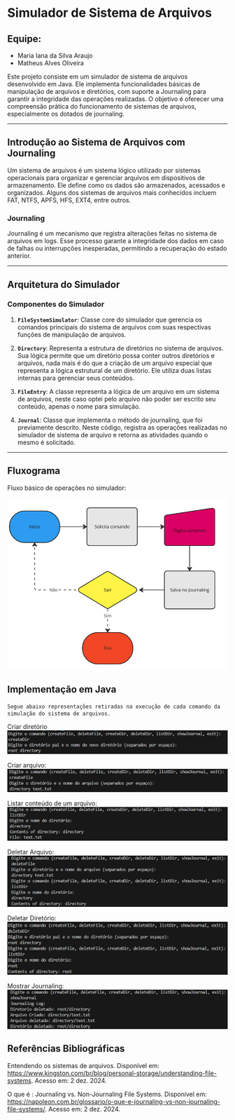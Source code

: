# Simulador de Sistema de Arquivos
## **Equipe:**
- Maria Iana da Silva Araujo
- Matheus Alves Oliveira

Este projeto consiste em um simulador de sistema de arquivos desenvolvido em Java. Ele implementa funcionalidades básicas de manipulação de arquivos e diretórios, com suporte a Journaling para garantir a integridade das operações realizadas. O objetivo é oferecer uma compreensão prática do funcionamento de sistemas de arquivos, especialmente os dotados de journaling.

---

## **Introdução ao Sistema de Arquivos com Journaling**

Um sistema de arquivos é um sistema lógico utilizado por sistemas operacionais para organizar e gerenciar arquivos em dispositivos de armazenamento. Ele define como os dados são armazenados, acessados e organizados. Alguns dos sistemas de arquivos mais conhecidos incluem FAT, NTFS, APFS, HFS, EXT4, entre outros.

### **Journaling**
Journaling é um mecanismo que registra alterações feitas no sistema de arquivos em logs. Esse processo garante a integridade dos dados em caso de falhas ou interrupções inesperadas, permitindo a recuperação do estado anterior.

---

## **Arquitetura do Simulador**

### **Componentes do Simulador**

1. **`FileSystemSimulator`**: Classe core do simulador que gerencia os comandos principais do sistema de arquivos com suas respectivas funções de manipulação de arquivos.

2. **`Directory`**: Representa a estrutura de diretórios no sistema de arquivos. Sua lógica permite que um diretório possa conter outros diretórios e arquivos, nada mais é do que a criação de um arquivo especial que representa a lógica estrutural de um diretório. Ele utiliza duas listas internas para gerenciar seus conteúdos. 

3. **`FileEntry`**: A classe representa a lógica de um arquivo em um sistema de arquivos, neste caso optei pelo arquivo não poder ser escrito seu conteúdo, apenas o nome para simulação. 

4. **`Journal`**: Classe que implementa o método de journaling, que foi previamente descrito. Neste código, registra as operações realizadas no simulador de  sistema de arquivo e retorna as atividades quando o mesmo é solicitado.

---

## **Fluxograma**

Fluxo básico de operações no simulador:

<img src="img/flux.png" alt="Fluxograma do Simulador">

## **Implementação em Java**
	Segue abaixo representações retiradas na execução de cada comando da simulação do sistema de arquivos. 

Criar diretório
<img src="img/createDir.png">

Criar arquivo: 
<img src="img/createFile.png">

Listar conteúdo de um arquivo: 
<img src="img/listDir.png">

Deletar Arquivo: 
<img src="img/deleteFile.png">

Deletar Diretório:
<img src="img/deleteDir.png">

Mostrar Journaling: 
<img src="img/journal.png">



## **Referências Bibliográficas**
Entendendo os sistemas de arquivos. Disponível em: <https://www.kingston.com/br/blog/personal-storage/understanding-file-systems>.
Acesso em: 2 dez. 2024.

O que é : Journaling vs. Non-Journaling File Systems. Disponível em: <https://napoleon.com.br/glossario/o-que-e-journaling-vs-non-journaling-file-systems/>. Acesso em: 2 dez. 2024.
